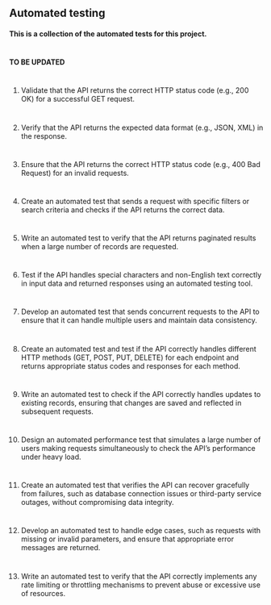 ## Automated testing
#### This is a collection of the automated tests for this project.
#
**TO BE UPDATED**
#
1. Validate that the API returns the correct HTTP status code (e.g., 200 OK) for a successful GET request.
#
2. Verify that the API returns the expected data format (e.g., JSON, XML) in the response.
#
3. Ensure that the API returns the correct HTTP status code (e.g., 400 Bad Request) for an invalid requests.
#
4. Create an automated test that sends a request with specific filters or search criteria and checks if the API returns the correct data.
#
5. Write an automated test to verify that the API returns paginated results when a large number of records are requested.
#
6. Test if the API handles special characters and non-English text correctly in input data and returned responses using an automated testing tool.
#
7. Develop an automated test that sends concurrent requests to the API to ensure that it can handle multiple users and maintain data consistency.
#
8. Create an automated test and test if the API correctly handles different HTTP methods (GET, POST, PUT, DELETE) for each endpoint and returns appropriate status codes and responses for each method.
#
9. Write an automated test to check if the API correctly handles updates to existing records, ensuring that changes are saved and reflected in subsequent requests.
#
10. Design an automated performance test that simulates a large number of users making requests simultaneously to check the API’s performance under heavy load.
#
11. Create an automated test that verifies the API can recover gracefully from failures, such as database connection issues or third-party service outages, without compromising data integrity.
#
12. Develop an automated test to handle edge cases, such as requests with missing or invalid parameters, and ensure that appropriate error messages are returned.
#
13. Write an automated test to verify that the API correctly implements any rate limiting or throttling mechanisms to prevent abuse or excessive use of resources.